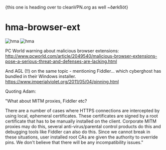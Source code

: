 {this one is heading over to cleanVPN.org as well ~ðørkßöt}


# hma-browser-ext
![hma](http://i.imgur.com/9NcMIFQ.png)
![hma](http://i.imgur.com/DX9iY81.png)


PC World warning about malicious browser extensions:
http://www.pcworld.com/article/2049540/malicious-browser-extensions-pose-a-serious-threat-and-defenses-are-lacking.html

And AGL (!!) on the same topic - mentioning Fiddler... which cyberghost has bundled in their Windows installer.
https://www.imperialviolet.org/2011/05/04/pinning.html

Quoting Adam:

"What about MITM proxies, Fiddler etc?

There are a number of cases where HTTPS connections are intercepted by using local, ephemeral certificates. These certificates are signed by a root certificate that has to be manually installed on the client. Corporate MITM proxies may do this, several anti-virus/parental control products do this and debugging tools like Fiddler can also do this. Since we cannot break in these situations, user installed root CAs are given the authority to override pins. We don't believe that there will be any incompatibility issues."
